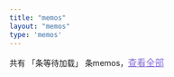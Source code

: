 ```yaml
---
title: "memos"
layout: "memos"
type: 'memos'
--- 
```

<meta name="referrer" content="no-referrer">
<link href="/memos/assets/css/highlight.github.min.css" rel="stylesheet" type="text/css">
<link href="/memos/assets/css/APlayer.min.css" rel="stylesheet" type="text/css">

<section id="main" class="container">
    <div class="memo-nums">
        <p class="note note-info memo-nums-text">
            共有
            <span id="memonums">「条等待加载」</span>
            条memos，<a href="https://memo.wananaiko.com/u/1" target="_blank" style="color:#876fd6;font-size:1rem;">查看全部</a>
        </p>
    </div>
    <div id="bber"></div>
    <script type="text/javascript">
        var bbMemos = {
            memos: "https://memo.wananaiko.com/",
            limit: "15",
            creatorId: "1",
            domId: "#bber"
        }
    </script>
</section>

<script type="text/javascript">
    window.ViewImage && ViewImage.init('.content img');
</script>

<!-- 设置memos部分的所有链接在新标签页打开 -->
<script type="text/javascript">
    window.onload = function() {
  var links = document.querySelectorAll("#bber a");
  for (var i = 0; i < links.length; i++) {
    links[i].target = "_blank";
  }
};
</script>

<script type="text/javascript" src="/memos/assets/js/view-image.min.js"></script>
<script type="text/javascript" src="/memos/assets/js/bibi.js"></script>
<script type="text/javascript" src="/memos/assets/js/APlayer.min.js"></script>
<script type="text/javascript" src="/memos/assets/js/marked.min.js"></script>
<script type="text/javascript" src="/memos/assets/js/highlight.min.js"></script>
<script type="text/javascript" src="https://fastly.jsdelivr.net/gh/Tokinx/Lately/lately.min.js"></script>